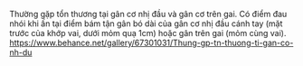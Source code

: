 Thường gặp tổn thương tại gân cơ nhị đầu và gân cơ trên gai. Có điểm đau nhói khi ấn tại điểm bám tận gân bó dài của gân cơ nhị đầu cánh tay (mặt trước của khớp vai, dưới mỏm quạ 1cm) hoặc gân trên gai (mỏm cùng vai).
https://www.behance.net/gallery/67301031/Thung-gp-tn-thuong-ti-gan-co-nh-du
